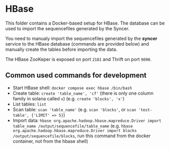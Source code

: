 # HBase

This folder contains a Docker-based setup for HBase. The database can be used to import the sequencefiles generated by the Syncer.

You need to manualy import the sequencefiles generated by the **syncer** service to the HBase database (commands are provided below) and manually create the tables before importing the data.

The HBase ZooKeper is exposed on port `2181` and Thrift on port `9090`.

## Common used commands for development
- Start HBase shell: `docker compose exec hbase /bin/bash`
- Create table: `create 'table_name', 'cf'` (there is only one column family in solana called `x`) (e.g. `create 'blocks', 'x'`)
- List tables: `list`
- Scan table: `scan 'table_name'` (e.g. `scan 'blocks'`, or `scan 'test-table', {'LIMIT' => 5}`)
- Import data: `hbase org.apache.hadoop.hbase.mapreduce.Driver import table_name /output/sequencefile/table_name` (e.g. `hbase org.apache.hadoop.hbase.mapreduce.Driver import blocks /output/sequencefile/blocks`, run this command from the docker container, not from the hbase shell)

